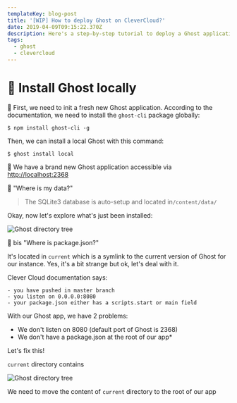 ```yaml
---
templateKey: blog-post
title: '[WIP] How to deploy Ghost on CleverCloud?'
date: 2019-04-09T09:15:22.370Z
description: Here's a step-by-step tutorial to deploy a Ghost application on CleverCloud
tags:
  - ghost
  - clevercloud
---
```

# 👻 Install Ghost locally

🧰 First, we need to init a fresh new Ghost application. According to the documentation, we need to install the `ghost-cli` package globally:

`$ npm install ghost-cli -g`

Then, we can install a local Ghost with this command:

`$ ghost install local`

🎉 We have a brand new Ghost application accessible via <http://localhost:2368>

🤔 "Where is my data?"

> The SQLite3 database is auto-setup and located in`/content/data/`

Okay, now let's explore what's just been installed:

![Ghost directory tree](/img/ghost-tree.png)

🤔 bis "Where is package.json?"

It's located in `current` which is a symlink to the current version of Ghost for our instance. Yes, it's a bit strange but ok, let's deal with it.

Clever Cloud documentation says:

    - you have pushed in master branch
    - you listen on 0.0.0.0:8080
    - your package.json either has a scripts.start or main field

With our Ghost app, we have 2 problems:
- We don't listen on 8080 (default port of Ghost is 2368)
- We don't have a package.json at the root of our app*

Let's fix this!

`current` directory contains

![Ghost directory tree](/img/ghost-version-tree.png)

We need to move the content of `current` directory to the root of our app
